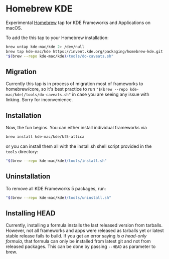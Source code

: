 # Homebrew KDE

Experimental [Homebrew](http://brew.sh) tap for KDE Frameworks and Applications on macOS.

To add the this tap to your Homebrew installation:

```sh
brew untap kde-mac/kde 2> /dev/null
brew tap kde-mac/kde https://invent.kde.org/packaging/homebrew-kde.git --force-auto-update
"$(brew --repo kde-mac/kde)/tools/do-caveats.sh"
```

## Migration

Currently this tap is in process of migration most of frameworks to homebrew/core, so it's best practice to run `"$(brew --repo kde-mac/kde)/tools/do-caveats.sh"` in case you are seeing any issue with linking. Sorry for inconvenience.

## Installation 

Now, the fun begins. You can either install individual frameworks via

```sh
brew install kde-mac/kde/kf5-attica
```

or you can install them all with the install.sh shell script provided in the `tools` directory:

```sh
"$(brew --repo kde-mac/kde)/tools/install.sh"
```

## Uninstallation

To remove all KDE Frameworks 5 packages, run:

```sh
"$(brew --repo kde-mac/kde)/tools/uninstall.sh"
```

## Installing HEAD

Currently, installing a formula installs the last released version from tarballs. However, not all frameworks and apps were released as tarballs yet or latest stable release fails to build. If you get an error saying *is a head-only formula*, that formula can only be installed from latest git and not from released packages. This can be done by passing `--HEAD` as parameter to brew.
